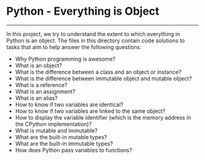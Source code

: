 # Python - Everything is Object

---

In this project, we try to understand the extent to which everything in Python is
an object. The files in this directory contain code solutions to tasks that aim
to help answer the following questions:

- Why Python programming is awesome?
- What is an object?
- What is the difference between a class and an object or instance?
- What is the difference between immutable object and mutable object?
- What is a reference?
- What is an assignment?
- What is an alias?
- How to know if two variables are identical?
- How to know if two variables are linked to the same object?
- How to display the variable identifier (which is the memory address in the CPython implementation)?
- What is mutable and immutable?
- What are the built-in mutable types?
- What are the built-in immutable types?
- How does Python pass variables to functions?
